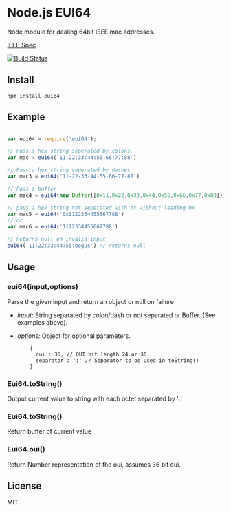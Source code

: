 # Node.js EUI64

Node module for dealing 64bit IEEE mac addresses.

[IEEE Spec](http://standards.ieee.org/develop/regauth/tut/eui64.pdf)

[![Build Status](https://travis-ci.org/AdamMagaluk/eui64.png?branch=master)](https://travis-ci.org/AdamMagaluk/eui64)

## Install

`npm install eui64`

## Example


```js

var eui64 = require('eui64');

// Pass a hex string seperated by colons.
var mac = eui64('11:22:33:44:55:66:77:88')

// Pass a hex string seperated by dashes
var mac3 = eui64('11-22-33-44-55-66-77-88')

// Pass a buffer
var mac4 = eui64(new Buffer([0x11,0x22,0x33,0x44,0x55,0x66,0x77,0x88]))

// pass a hex string not seperated with or without leading 0x
var mac5 = eui64('0x1122334455667788')
// or
var mac6 = eui64('1122334455667788')

// Returns null on invalid input
eui64('11:22:33:44:55:bogus') // returns null

```


## Usage

### eui64(input,options)

Parse the given input and return an object or null on failure

  - *input:* String separated by colon/dash or not separated or Buffer. (See examples above).
  - *options:* Object for optional parameters.

    ```
        {
          oui : 36, // OUI bit length 24 or 36
          separator : ':' // Separator to be used in toString()
        }
    ```


### Eui64.toString()

Output current value to string with each octet separated by ':'

### Eui64.toString()

Return buffer of current value

### Eui64.oui()

Return Number representation of the oui, assumes 36 bit oui.


## License

MIT